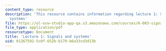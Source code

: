 ```yaml
---
content_type: resource
description: 'This resource contains information regarding lecture 1: Signals and
  systems'
file: https://ol-ocw-studio-app-qa.s3.amazonaws.com/courses/6-003-signals-and-systems-fall-2011/012675925c0f652bb179b6a33cd3d13b_MIT6_003F11_lec01.pdf
file_type: application/pdf
resourcetype: Document
title: 'Lecture 1: Signals and systems'
uid: 01267592-5c0f-652b-b179-b6a33cd3d13b
---
```

